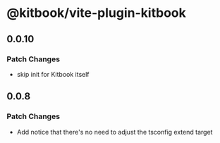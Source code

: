 # @kitbook/vite-plugin-kitbook

## 0.0.10

### Patch Changes

- skip init for Kitbook itself

## 0.0.8

### Patch Changes

- Add notice that there's no need to adjust the tsconfig extend target
